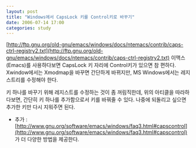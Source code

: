 ```yaml
---
layout: post
title: "Windows에서 CapsLock 키를 Control키로 바꾸기"
date: 2006-07-14 17:00
categories: study
---
```


[http://ftp.gnu.org/old-gnu/emacs/windows/docs/ntemacs/contrib/caps-ctrl-registry2.txt](http://ftp.gnu.org/old-gnu/emacs/windows/docs/ntemacs/contrib/caps-ctrl-registry2.txt) 
이맥스(Emacs)를 사용하다보면 CapsLock 키 자리에 Control키가 있으면 참 편하다. Xwindow에서는 Xmodmap을 바꾸면 간단하게 바뀌지만, MS Windows에서는 레지스트리를 수정해야 한다.

키 하나를 바꾸기 위해 레지스트를 수정하는 것이 좀 꺼림직한데, 위의 아티클을 따라하다보면, 간단히 키 하나를 추가함으로서 키를 바꿔줄 수 있다. 나중에 되돌리고 싶으면 추가한 키만 다시 지워주면 된다.

* 추가 : [http://www.gnu.org/software/emacs/windows/faq3.html#capscontrol](http://www.gnu.org/software/emacs/windows/faq3.html#capscontrol) 가 더 다양한 방법을 제공한다.
